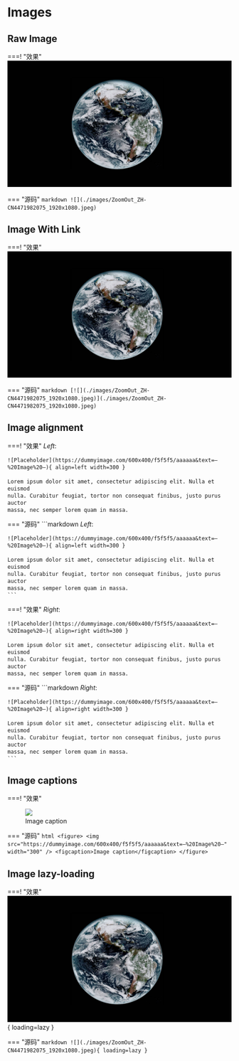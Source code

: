 # Images

## Raw Image

===! "效果"
    ![](./images/ZoomOut_ZH-CN4471982075_1920x1080.jpeg)

=== "源码"
    ```markdown
    ![](./images/ZoomOut_ZH-CN4471982075_1920x1080.jpeg)
    ```

## Image With Link

===! "效果"
    [![](./images/ZoomOut_ZH-CN4471982075_1920x1080.jpeg)](./images/ZoomOut_ZH-CN4471982075_1920x1080.jpeg)

=== "源码"
    ```markdown
    [![](./images/ZoomOut_ZH-CN4471982075_1920x1080.jpeg)](./images/ZoomOut_ZH-CN4471982075_1920x1080.jpeg)
    ```

## Image alignment

===! "效果"
    _Left_:

    ![Placeholder](https://dummyimage.com/600x400/f5f5f5/aaaaaa&text=–%20Image%20–){ align=left width=300 }

    Lorem ipsum dolor sit amet, consectetur adipiscing elit. Nulla et euismod
    nulla. Curabitur feugiat, tortor non consequat finibus, justo purus auctor
    massa, nec semper lorem quam in massa.

=== "源码"
    ```markdown
    _Left_:

    ![Placeholder](https://dummyimage.com/600x400/f5f5f5/aaaaaa&text=–%20Image%20–){ align=left width=300 }

    Lorem ipsum dolor sit amet, consectetur adipiscing elit. Nulla et euismod
    nulla. Curabitur feugiat, tortor non consequat finibus, justo purus auctor
    massa, nec semper lorem quam in massa.
    ```

===! "效果"
    _Right_:

    ![Placeholder](https://dummyimage.com/600x400/f5f5f5/aaaaaa&text=–%20Image%20–){ align=right width=300 }

    Lorem ipsum dolor sit amet, consectetur adipiscing elit. Nulla et euismod
    nulla. Curabitur feugiat, tortor non consequat finibus, justo purus auctor
    massa, nec semper lorem quam in massa.

=== "源码"
    ```markdown
    _Right_:

    ![Placeholder](https://dummyimage.com/600x400/f5f5f5/aaaaaa&text=–%20Image%20–){ align=right width=300 }

    Lorem ipsum dolor sit amet, consectetur adipiscing elit. Nulla et euismod
    nulla. Curabitur feugiat, tortor non consequat finibus, justo purus auctor
    massa, nec semper lorem quam in massa.
    ```

## Image captions

===! "效果"
    <figure>
        <img src="https://dummyimage.com/600x400/f5f5f5/aaaaaa&text=–%20Image%20–" width="300" />
        <figcaption>Image caption</figcaption>
    </figure>

=== "源码"
    ```html
    <figure>
        <img src="https://dummyimage.com/600x400/f5f5f5/aaaaaa&text=–%20Image%20–" width="300" />
        <figcaption>Image caption</figcaption>
    </figure>
    ```

## Image lazy-loading

===! "效果"
    ![](./images/ZoomOut_ZH-CN4471982075_1920x1080.jpeg){ loading=lazy }

=== "源码"
    ```markdown
    ![](./images/ZoomOut_ZH-CN4471982075_1920x1080.jpeg){ loading=lazy }
    ```
